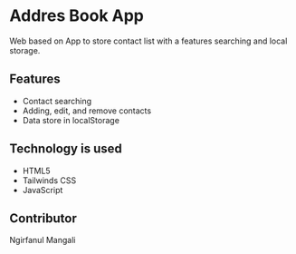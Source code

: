 # Addres Book App

Web based on App to store contact list with a features searching and local storage.

## Features

- Contact searching
- Adding, edit, and remove contacts
- Data store in localStorage

## Technology is used

- HTML5
- Tailwinds CSS
- JavaScript

## Contributor

Ngirfanul Mangali
